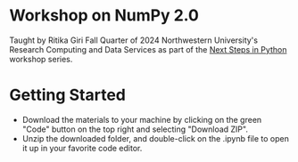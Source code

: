 # Workshop on NumPy 2.0

Taught by Ritika Giri Fall Quarter of 2024 Northwestern University's Research Computing and Data Services as part of the [Next Steps in Python](https://github.com/nuitrcs/NextStepsInPython) workshop series.

# Getting Started

-   Download the materials to your machine by clicking on the green "Code" button on the top right and selecting "Download ZIP".
-   Unzip the downloaded folder, and double-click on the .ipynb file to open it up in your favorite code editor.

